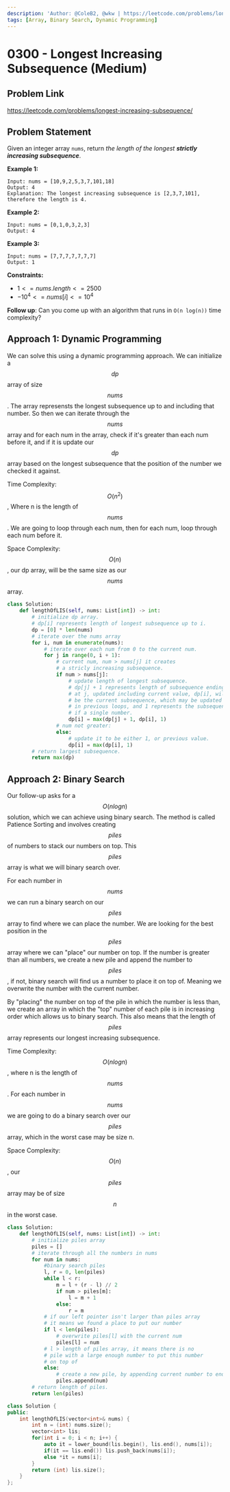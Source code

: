 ```yaml
---
description: 'Author: @ColeB2, @wkw | https://leetcode.com/problems/longest-increasing-subsequence/'
tags: [Array, Binary Search, Dynamic Programming]
---
```


# 0300 - Longest Increasing Subsequence (Medium)

## Problem Link

https://leetcode.com/problems/longest-increasing-subsequence/

## Problem Statement

Given an integer array `nums`, return _the length of the longest **strictly increasing subsequence**_.

**Example 1:**

```
Input: nums = [10,9,2,5,3,7,101,18]
Output: 4
Explanation: The longest increasing subsequence is [2,3,7,101], therefore the length is 4.
```

**Example 2:**

```
Input: nums = [0,1,0,3,2,3]
Output: 4
```

**Example 3:**

```
Input: nums = [7,7,7,7,7,7,7]
Output: 1
```

**Constraints:**

- $1 <= nums.length <= 2500$
- $-10^4 <= nums[i] <= 10^4$

**Follow up**: Can you come up with an algorithm that runs in `O(n log(n))` time complexity?

## Approach 1: Dynamic Programming

We can solve this using a dynamic programming approach. We can initialize a $$dp$$ array of size $$nums$$. The array represensts the longest subsequence up to and including that number. So then we can iterate through the $$nums$$ array and for each num in the array, check if it's greater than each num before it, and if it is update our $$dp$$ array based on the longest subsequence that the position of the number we checked it against.

Time Complexity: $$O(n^2)$$, Where n is the length of $$nums$$. We are going to loop through each num, then for each num, loop through each num before it.

Space Complexity: $$O(n)$$, our dp array, will be the same size as our $$nums$$ array.

<Tabs>
<TabItem value="python" label="Python">
<SolutionAuthor name="@ColeB2"/>

```py
class Solution:
    def lengthOfLIS(self, nums: List[int]) -> int:
        # initialize dp array.
        # dp[i] represents length of longest subsequence up to i.
        dp = [0] * len(nums)
        # iterate over the nums array
        for i, num in enumerate(nums):
            # iterate over each num from 0 to the current num.
            for j in range(0, i + 1):
                # current num, num > nums[j] it creates
                # a stricly increasing subsequence.
                if num > nums[j]:
                    # update length of longest subsequence.
                    # dp[j] + 1 represents length of subsequence ending
                    # at j, updated including current value, dp[i], will
                    # be the current subsequence, which may be updated
                    # in previous loops, and 1 represents the subsequence
                    # if a single number.
                    dp[i] = max(dp[j] + 1, dp[i], 1)
                # num not greater:
                else:
                    # update it to be either 1, or previous value.
                    dp[i] = max(dp[i], 1)
        # return largest subsequence.
        return max(dp)
```

</TabItem>
</Tabs>

## Approach 2: Binary Search

Our follow-up asks for a $$O(nlogn)$$ solution, which we can achieve using binary search. The method is called Patience Sorting and involves creating $$piles$$ of numbers to stack our numbers on top. This $$piles$$ array is what we will binary search over.

For each number in $$nums$$ we can run a binary search on our $$piles$$ array to find where we can place the number. We are looking for the best position in the $$piles$$ array where we can "place" our number on top. If the number is greater than all numbers, we create a new pile and append the number to $$piles$$, if not, binary search will find us a number to place it on top of. Meaning we overwrite the number with the current number.

By "placing" the number on top of the pile in which the number is less than, we create an array in which the "top" number of each pile is in increasing order which allows us to binary search. This also means that the length of $$piles$$ array represents our longest increasing subsequence.

Time Complexity: $$O(nlogn)$$, where n is the length of $$nums$$. For each number in $$nums$$ we are going to do a binary search over our $$piles$$ array, which in the worst case may be size n.

Space Complexity: $$O(n)$$, our $$piles$$ array may be of size $$n$$ in the worst case.

<Tabs>
<TabItem value="python" label="Python">
<SolutionAuthor name="@ColeB2"/>

```py
class Solution:
    def lengthOfLIS(self, nums: List[int]) -> int:
        # initialize piles array
        piles = []
        # iterate through all the numbers in nums
        for num in nums:
            #binary search piles
            l, r = 0, len(piles)
            while l < r:
                m = l + (r - l) // 2
                if num > piles[m]:
                    l = m + 1
                else:
                    r = m
            # if our left pointer isn't larger than piles array
            # it means we found a place to put our number
            if l < len(piles):
                # overwrite piles[l] with the current num
                piles[l] = num
            # l > length of piles array, it means there is no
            # pile with a large enough number to put this number
            # on top of
            else:
                # create a new pile, by appending current number to end.
                piles.append(num)
        # return length of piles.
        return len(piles)
```

</TabItem>

<TabItem value="cpp" label="C++">
<SolutionAuthor name="@wkw"/>

```cpp
class Solution {
public:
    int lengthOfLIS(vector<int>& nums) {
        int n = (int) nums.size();
        vector<int> lis;
        for(int i = 0; i < n; i++) {
            auto it = lower_bound(lis.begin(), lis.end(), nums[i]);
            if(it == lis.end()) lis.push_back(nums[i]);
            else *it = nums[i];
        }
        return (int) lis.size();
    }
};
```

</TabItem>
</Tabs>
